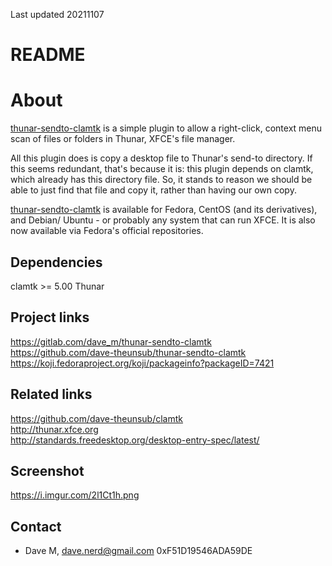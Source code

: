 Last updated 20211107

# README  

# About  

[thunar-sendto-clamtk](https://gitlab.com/dave_m/thunar-sendto-clamtk) is a simple plugin to allow a right-click, context menu scan of files or folders in Thunar, XFCE's file manager.

All this plugin does is copy a desktop file to Thunar's send-to directory.  If this seems redundant, that's because it is: this plugin depends on clamtk, which already has this directory file. So, it stands to reason we should be able to just find that file and copy it, rather than having our own copy.

[thunar-sendto-clamtk](https://gitlab.com/dave_m/thunar-sendto-clamtk) is available for Fedora, CentOS (and its derivatives), and Debian/ Ubuntu - or probably any system that can run XFCE.  It is also now available via Fedora's official repositories.

## Dependencies  

clamtk >= 5.00
Thunar

## Project links  
https://gitlab.com/dave_m/thunar-sendto-clamtk  
https://github.com/dave-theunsub/thunar-sendto-clamtk  
https://koji.fedoraproject.org/koji/packageinfo?packageID=7421  

## Related links  
https://github.com/dave-theunsub/clamtk  
http://thunar.xfce.org  
http://standards.freedesktop.org/desktop-entry-spec/latest/  

## Screenshot  
https://i.imgur.com/2l1Ct1h.png

## Contact

* Dave M, dave.nerd@gmail.com 0xF51D19546ADA59DE
